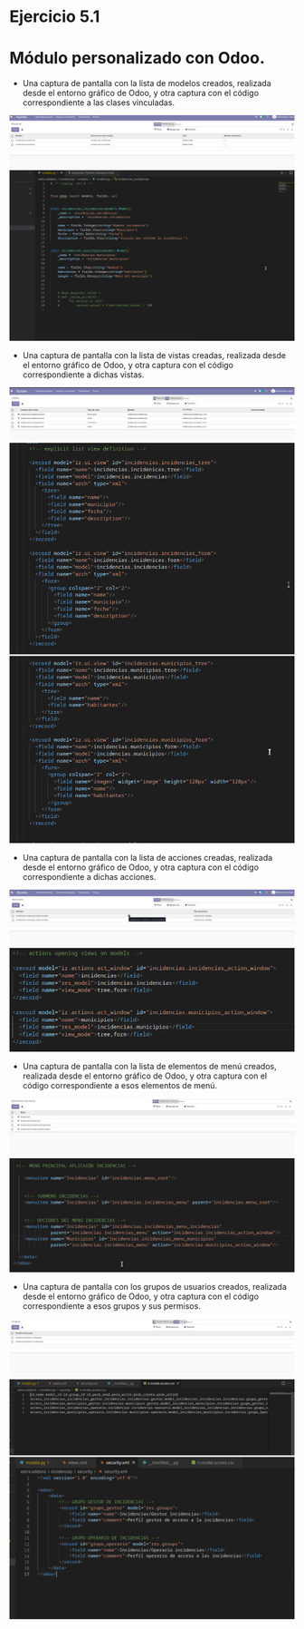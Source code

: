 # Ejercicio 5.1


# Módulo personalizado con Odoo.

- Una captura de pantalla con la lista de modelos creados, realizada desde el entorno gráfico de Odoo, y otra captura con el código correspondiente a las clases vinculadas.


![1-1](./assets/5-1/1-1.png)
![1-2](./assets/5-1/1-2.png)

- Una captura de pantalla con la lista de vistas creadas, realizada desde el entorno gráfico de Odoo, y otra captura con el código correspondiente a dichas vistas.

![2-1](./assets/5-1/2-1.png)
![2-2](./assets/5-1/2-2.png)
![2-3](./assets/5-1/2-3.png)


- Una captura de pantalla con la lista de acciones creadas, realizada desde el entorno gráfico de Odoo, y otra captura con el código correspondiente a dichas acciones.


![3-1](./assets/5-1/3-1.png)
![3-2](./assets/5-1/3-2.png)


- Una captura de pantalla con la lista de elementos de menú creados, realizada desde el entorno gráfico de Odoo, y otra captura con el código correspondiente a esos elementos de menú. 


![4-1](./assets/5-1/4-1.png)
![4-2](./assets/5-1/4-2.png)


- Una captura de pantalla con los grupos de usuarios creados, realizada desde el entorno gráfico de Odoo, y otra captura con el código correspondiente a esos grupos y sus permisos. 


![5-1](./assets/5-1/5-1.png)
![5-2](./assets/5-1/5-2.png)
![5-3](./assets/5-1/5-3.png)





